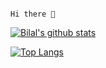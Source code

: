                                                                                Hi there 👋                               


[![Bilal's github stats](https://github-readme-stats.vercel.app/api?username=bilal-23&count_private=true&show_icons=true&theme=radical&hide_rank=false)](https://github.com/anuraghazra/github-readme-stats)


[![Top Langs](https://github-readme-stats.vercel.app/api/top-langs/?username=anuraghazra)](https://github.com/anuraghazra/github-readme-stats)
